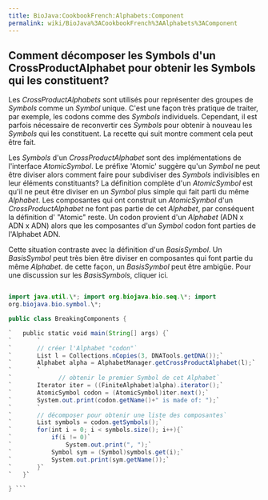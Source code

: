 ```yaml
---
title: BioJava:CookbookFrench:Alphabets:Component
permalink: wiki/BioJava%3ACookbookFrench%3AAlphabets%3AComponent
---
```


Comment décomposer les Symbols d'un CrossProductAlphabet pour obtenir les Symbols qui les constituent?
------------------------------------------------------------------------------------------------------

Les *CrossProductAlphabets* sont utilisés pour représenter des groupes
de *Symbols* comme un *Symbol* unique. C'est une façon très pratique de
traiter, par exemple, les codons comme des *Symbols* individuels.
Cependant, il est parfois nécessaire de reconvertir ces *Symbols* pour
obtenir à nouveau les *Symbols* qui les constituent. La recette qui suit
montre comment cela peut être fait.

Les *Symbols* d'un *CrossProductAlphabet* sont des implémentations de
l'interface *AtomicSymbol*. Le préfixe 'Atomic' suggère qu'un *Symbol*
ne peut être diviser alors comment faire pour subdiviser des *Symbols*
indivisibles en leur éléments constituants? La définition complète d'un
*AtomicSymbol* est qu'il ne peut être diviser en un *Symbol* plus simple
qui fait parti du même *Alphabet*. Les composantes qui ont construit un
*AtomicSymbol* d'un *CrossProductAlphabet* ne font pas partie de cet
*Alphabet*, par conséquent la définition d' "Atomic" reste. Un codon
provient d'un *Alphabet* (ADN x ADN x ADN) alors que les composantes
d'un *Symbol* codon font parties de l'Alphabet ADN.

Cette situation contraste avec la définition d'un *BasisSymbol*. Un
*BasisSymbol* peut très bien être diviser en composantes qui font partie
du même *Alphabet*. de cette façon, un *BasisSymbol* peut être ambigüe.
Pour une discussion sur les *BasisSymbols*, cliquer ici.

```java package biojava\_in\_anger;

import java.util.\*; import org.biojava.bio.seq.\*; import
org.biojava.bio.symbol.\*;

public class BreakingComponents {

`   public static void main(String[] args) {`  
`       `  
`       // créer l'Alphabet "codon"`  
`       List l = Collections.nCopies(3, DNATools.getDNA());`  
`       Alphabet alpha = AlphabetManager.getCrossProductAlphabet(l);`  
`       `  
`             // obtenir le premier Symbol de cet Alphabet`  
`       Iterator iter = ((FiniteAlphabet)alpha).iterator();`  
`       AtomicSymbol codon = (AtomicSymbol)iter.next();`  
`       System.out.print(codon.getName()+" is made of: ");`  
`       `  
`       // décomposer pour obtenir une liste des composantes`  
`       List symbols = codon.getSymbols();`  
`       for(int i = 0; i < symbols.size(); i++){`  
`           if(i != 0)`  
`               System.out.print(", ");`  
`           Symbol sym = (Symbol)symbols.get(i);`  
`           System.out.print(sym.getName());`  
`       }`  
`   }`

} ```
